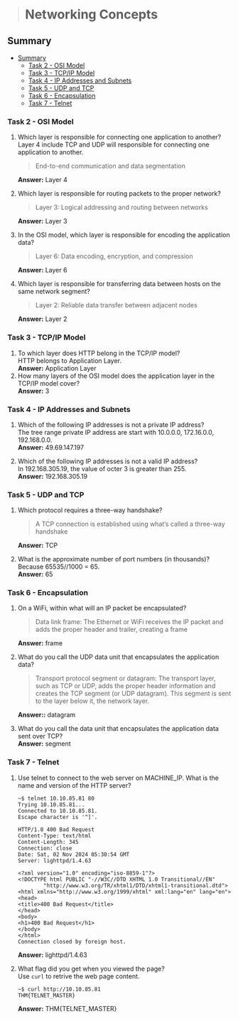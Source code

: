 > # Networking Concepts

## Summary
- [Summary](#summary)
  - [Task 2 - OSI Model](#task-2---osi-model)
  - [Task 3 - TCP/IP Model](#task-3---tcpip-model)
  - [Task 4 - IP Addresses and Subnets](#task-4---ip-addresses-and-subnets)
  - [Task 5 - UDP and TCP](#task-5---udp-and-tcp)
  - [Task 6 - Encapsulation](#task-6---encapsulation)
  - [Task 7 - Telnet](#task-7---telnet)

### Task 2 - OSI Model
1. Which layer is responsible for connecting one application to another?<br>
    Layer 4 include TCP and UDP will responsible for connecting one application to another.<br>
    > End-to-end communication and data segmentation

    **Answer:** Layer 4

1. Which layer is responsible for routing packets to the proper network?<br>
    > Layer 3: Logical addressing and routing between networks

    **Answer:** Layer 3

1. In the OSI model, which layer is responsible for encoding the application data?<br>
    > Layer 6: Data encoding, encryption, and compression

    **Answer:** Layer 6

1. Which layer is responsible for transferring data between hosts on the same network segment?<br>
    > Layer 2: Reliable data transfer between adjacent nodes
    
    **Answer:** Layer 2

### Task 3 - TCP/IP Model
1. To which layer does HTTP belong in the TCP/IP model?<br>
    HTTP belongs to Application Layer.<br>
    **Answer:** Application Layer
1. How many layers of the OSI model does the application layer in the TCP/IP model cover?<br>
    **Answer:** 3

### Task 4 - IP Addresses and Subnets
1. Which of the following IP addresses is not a private IP address?<br>
    The tree range private IP address are start with 10.0.0.0, 172.16.0.0, 192.168.0.0.<br>
    **Answer:** 49.69.147.197

1. Which of the following IP addresses is not a valid IP address?<br>
    In 192.168.305.19, the value of octer 3 is greater than 255.<br>
    **Answer:** 192.168.305.19

### Task 5 - UDP and TCP
1. Which protocol requires a three-way handshake?<br>
    > A TCP connection is established using what’s called a three-way handshake

    **Answer:** TCP

1. What is the approximate number of port numbers (in thousands)?<br>
    Because 65535//1000 = 65.<br>
    **Answer:** 65

### Task 6 - Encapsulation
1. On a WiFi, within what will an IP packet be encapsulated?<br>
    > Data link frame: The Ethernet or WiFi receives the IP packet and adds the proper header and trailer, creating a frame

    **Answer:** frame

1. What do you call the UDP data unit that encapsulates the application data?<br>
    > Transport protocol segment or datagram: The transport layer, such as TCP or UDP, adds the proper header information and creates the TCP segment (or UDP datagram). This segment is sent to the layer below it, the network layer.

    **Answer::** datagram

1. What do you call the data unit that encapsulates the application data sent over TCP?<br>
    **Answer:** segment

### Task 7 - Telnet
1. Use telnet to connect to the web server on MACHINE_IP. What is the name and version of the HTTP server?<br>
    ```shell
    ~$ telnet 10.10.85.81 80
    Trying 10.10.85.81...
    Connected to 10.10.85.81.
    Escape character is '^]'.

    HTTP/1.0 400 Bad Request
    Content-Type: text/html
    Content-Length: 345
    Connection: close
    Date: Sat, 02 Nov 2024 05:30:54 GMT
    Server: lighttpd/1.4.63

    <?xml version="1.0" encoding="iso-8859-1"?>
    <!DOCTYPE html PUBLIC "-//W3C//DTD XHTML 1.0 Transitional//EN"
            "http://www.w3.org/TR/xhtml1/DTD/xhtml1-transitional.dtd">
    <html xmlns="http://www.w3.org/1999/xhtml" xml:lang="en" lang="en">
    <head>
    <title>400 Bad Request</title>
    </head>
    <body>
    <h1>400 Bad Request</h1>
    </body>
    </html>
    Connection closed by foreign host.
    ```
    **Answer:** lighttpd/1.4.63

1. What flag did you get when you viewed the page?<br>
    Use `curl` to retrive the web page content.<br>
    ```shell
    ~$ curl http://10.10.85.81
    THM{TELNET_MASTER}
    ```
    **Answer:** THM{TELNET_MASTER}
